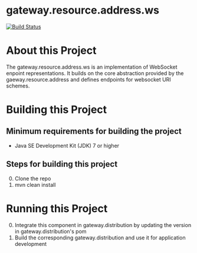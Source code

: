 # gateway.resource.address.ws

[![Build Status][build-status-image]][build-status]

[build-status-image]: https://travis-ci.org/kaazing/gateway.resource.address.ws.svg?branch=develop
[build-status]: https://travis-ci.org/kaazing/gateway.resource.address.ws

# About this Project

The gateway.resource.address.ws is an implementation of WebSocket enpoint representations. It builds on the core abstraction provided by the gaeway.resource.address and defines endpoints for websocket URI schemes.

# Building this Project

## Minimum requirements for building the project
* Java SE Development Kit (JDK) 7 or higher

## Steps for building this project
0. Clone the repo
0. mvn clean install

# Running this Project

0. Integrate this component in gateway.distribution by updating the version in gateway.distribution's pom
0. Build the corresponding gateway.distribution and use it for application development
